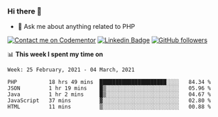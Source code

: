 ### Hi there 👋

<!--
**mustafaculban/mustafaculban** is a ✨ _special_ ✨ repository because its `README.md` (this file) appears on your GitHub profile.

Here are some ideas to get you started:

- 🌱 I’m currently learning ...
- 👯 I’m looking to collaborate on ...
- 🤔 I’m looking for help with ...
- 📫 How to reach me: ...
- 😄 Pronouns: ...
- ⚡ Fun fact: ...

-->
- 💬 Ask me about anything related to PHP

[![Contact me on Codementor](https://www.codementor.io/m-badges/karamusluk/book-session.svg)](https://www.codementor.io/@karamusluk?refer=badge)
[![Linkedin Badge](https://img.shields.io/badge/-Mustafa%20Culban-blue?style=social&logo=Linkedin&logoColor=blue&link=https://www.linkedin.com/in/mustafaculban/)](https://www.linkedin.com/in/mustafaculban/) 
[![GitHub followers](https://img.shields.io/github/followers/karamusluk?label=Follow&style=social)](https://github.com/karamusluk/?tab=follow)


📊 **This week I spent my time on**
<!--START_SECTION:waka-->
```text
Week: 25 February, 2021 - 04 March, 2021

PHP          18 hrs 49 mins  █████████████████████░░░░   84.34 % 
JSON         1 hr 19 mins    █▒░░░░░░░░░░░░░░░░░░░░░░░   05.96 % 
Java         1 hr 2 mins     █▒░░░░░░░░░░░░░░░░░░░░░░░   04.67 % 
JavaScript   37 mins         ▓░░░░░░░░░░░░░░░░░░░░░░░░   02.80 % 
HTML         11 mins         ▒░░░░░░░░░░░░░░░░░░░░░░░░   00.88 % 
```
<!--END_SECTION:waka-->

